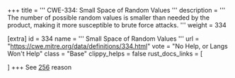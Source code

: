 +++
title = '''
CWE-334: Small Space of Random Values
'''
description	= '''
The number of possible random values is smaller than needed by the product, making it more susceptible to brute force attacks.
'''
weight = 334

[extra]
id = 334
name = '''
Small Space of Random Values
'''
url = "https://cwe.mitre.org/data/definitions/334.html"
vote = "No Help, or Langs Won't Help"
class = "Base"
clippy_helps = false
rust_docs_links = [

]
+++
See [256](/cwes/cwe-256) reason
